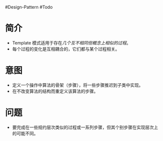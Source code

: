 #Design-Pattern #Todo  

# 简介
- Template 模式适用于存在*几个互不相同但概念上相似的过程*。
- 每个过程的变化是互相耦合的，它们都与某个过程相关。

# 意图
- 定义一个操作中算法的骨架（步骤），将一些步骤推迟到子类中实现。
- 在不改变算法的结构而重定义该算法的步骤。

# 问题
- 要完成在一些规约层次类似的过程或一系列步骤，但其个别步骤在实现层次上的可能不同。